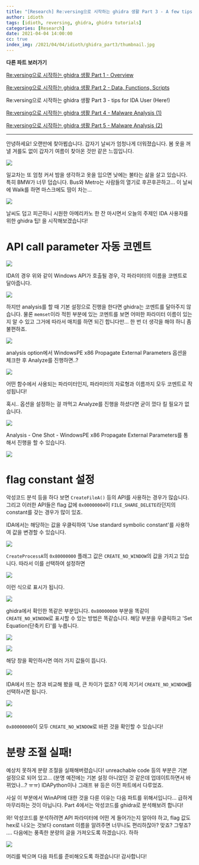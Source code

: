 ```yaml
---
title: "[Research] Re:versing으로 시작하는 ghidra 생활 Part 3 - A few tips for IDA User"
author: idioth
tags: [idioth, reversing, ghidra, ghidra tutorials]
categories: [Research]
date: 2021-04-04 14:00:00
cc: true
index_img: /2021/04/04/idioth/ghidra_part3/thumbnail.jpg
---
```


**다른 파트 보러가기**

[Re:versing으로 시작하는 ghidra 생활 Part 1 - Overview](https://hackyboiz.github.io/2021/02/07/idioth/ghidra_part1/)

[Re:versing으로 시작하는 ghidra 생활 Part 2 - Data, Functions, Scripts](https://hackyboiz.github.io/2021/03/07/idioth/ghidra_part2/)

Re:versing으로 시작하는 ghidra 생활 Part 3 - tips for IDA User (Here!)

[Re:versing으로 시작하는 ghidra 생활 Part 4 - Malware Analysis (1)](https://hackyboiz.github.io/2021/05/19/idioth/ghidra_part4/)

[Re:versing으로 시작하는 ghidra 생활 Part 5 - Malware Analysis (2)](https://hackyboiz.github.io/2021/07/11/idioth/ghidra_part5/)

---

안녕하세요! 오랜만에 찾아뵙습니다. 갑자기 날씨가 엄청나게 더워졌습니다. 봄 옷을 꺼낼 겨를도 없이 갑자기 여름이 찾아온 것만 같은 느낌입니다.

![](ghidra_part3/Untitled.png)

일교차는 또 엄청 커서 밤을 생각하고 옷을 입으면 낮에는 불타는 삶을 살고 있습니다. 특히 BMW가 너무 덥습니다. Bus와 Metro는 사람들의 열기로 후끈후끈하고... 이 날씨에 Walk를 하면 마스크에도 땀이 차는...

![](ghidra_part3/Untitled%201.png)

날씨도 덥고 피곤하니 시원한 아메리카노 한 잔 마시면서 오늘의 주제인 IDA 사용자를 위한 ghidra 팁! 을 시작해보겠습니다!

# API call parameter 자동 코멘트

![](ghidra_part3/Untitled%202.png)

IDA의 경우 위와 같이 Windows API가 호출될 경우, 각 파라미터의 이름을 코멘트로 달아줍니다.

![](ghidra_part3/Untitled%203.png)

하지만 analysis를 할 때 기본 설정으로 진행을 한다면 ghidra는 코멘트를 달아주지 않습니다. 물론 `memset`이라 적힌 부분에 있는 코멘트를 보면 어떠한 파라미터 이름이 있는지 알 수 있고 그거에 따라서 매치를 하면 되긴 합니다만... 한 번 더 생각을 해야 하니 좀 불편하죠.

![](ghidra_part3/Untitled%204.png)

analysis option에서 WindowsPE x86 Propagate External Parameters 옵션을 체크한 후 Analyze를 진행하면..?

![](ghidra_part3/Untitled%205.png)

어떤 함수에서 사용되는 파라미터인지, 파라미터의 자료형과 이름까지 모두 코멘트로 작성됩니다!

혹시.. 옵션을 설정하는 걸 까먹고 Analyze를 진행을 하셨다면 굳이 껐다 킬 필요가 없습니다.

![](ghidra_part3/Untitled%206.png)

Analysis - One Shot - WindowsPE x86 Propagate External Parameters를 통해서 진행을 할 수 있습니다.

![](ghidra_part3/Untitled%207.png)

# flag constant 설정

악성코드 분석 등을 하다 보면 `CreateFileA()` 등의 API를 사용하는 경우가 많습니다. 그리고 이러한 API들은 flag 값에 `0x00000004`이 `FILE_SHARE_DELETE`라던지의 constant를 갖는 경우가 많이 있죠.

IDA에서는 해당하는 값을 우클릭하여 'Use standard symbolic constant'를 사용하여 값을 변경할 수 있습니다.

![](ghidra_part3/Untitled%208.png)

`CreateProcessA`의 `0x80000000` 플래그 값은 `CREATE_NO_WINDOW`의 값을 가지고 있습니다. 따라서 이를 선택하여 설정하면

![](ghidra_part3/Untitled%209.png)

이런 식으로 표시가 됩니다.

![](ghidra_part3/Untitled%2010.png)

ghidra에서 확인한 똑같은 부분입니다. `0x80000000` 부분을 똑같이 `CREATE_NO_WINODW`로 표시할 수 있는 방법은 똑같습니다. 해당 부분을 우클릭하고 'Set Equation(단축키 E)'를 누릅니다.

![](ghidra_part3/Untitled%2011.png)

![](ghidra_part3/Untitled%2012.png)

해당 창을 확인하시면 여러 가지 값들이 뜹니다.

![](ghidra_part3/Untitled%2013.png)

IDA에서 뜨는 창과 비교해 봤을 때, 큰 차이가 없죠? 이제 저기서 `CREATE_NO_WINDOW`를 선택하시면 됩니다.

![](ghidra_part3/Untitled%2014.png)

![](ghidra_part3/Untitled%2015.png)

`0x80000000`이 모두 `CREATE_NO_WINDOW`로 바뀐 것을 확인할 수 있습니다!

# 분량 조절 실패!

예상치 못하게 분량 조절을 실패해버렸습니다! unreachable code 등의 부분은 기본 설정으로 되어 있고... (분명 예전에는 기본 설정 아니었던 것 같은데 업데이트하면서 바뀌었나...? ㅠㅠ) IDAPython이나 그래프 뷰 등은 이전 파트에서 다루었죠.

사실 이 부분에서 WinAPI에 대한 것을 다룬 이유는 다음 파트를 위해서입니다... 급하게 마무리하는 것이 아닙니다. Part 4에서는 악성코드를 ghidra로 분석해보려 합니다!

와! 악성코드를 분석하려면 API 파라미터에 어떤 게 들어가는지 알아야 하고, flag 값도 hex로 나오는 것보다 constant 이름을 알려주면 너무나도 편리하잖아? 맞죠? 그렇죠? .... 다음에는 풍족한 분량의 글을 가져오도록 하겠습니다. 하하

![](ghidra_part3/Untitled%2016.png)

머리를 박으며 다음 파트를 준비해오도록 하겠습니다! 감사합니다!